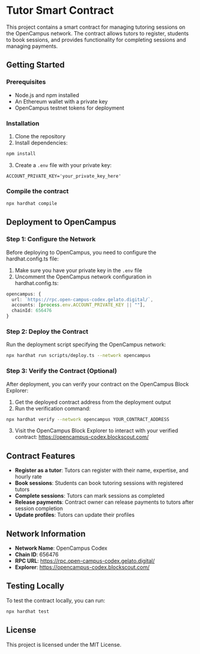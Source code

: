 # Tutor Smart Contract

This project contains a smart contract for managing tutoring sessions on the OpenCampus network. The contract allows tutors to register, students to book sessions, and provides functionality for completing sessions and managing payments.

## Getting Started

### Prerequisites

- Node.js and npm installed
- An Ethereum wallet with a private key
- OpenCampus testnet tokens for deployment

### Installation

1. Clone the repository
2. Install dependencies:

```bash
npm install
```

3. Create a `.env` file with your private key:

```
ACCOUNT_PRIVATE_KEY='your_private_key_here'
```

### Compile the contract

```bash
npx hardhat compile
```

## Deployment to OpenCampus

### Step 1: Configure the Network

Before deploying to OpenCampus, you need to configure the hardhat.config.ts file:

1. Make sure you have your private key in the `.env` file
2. Uncomment the OpenCampus network configuration in hardhat.config.ts:

```typescript
opencampus: {
  url: `https://rpc.open-campus-codex.gelato.digital/`,
  accounts: [process.env.ACCOUNT_PRIVATE_KEY || ""],
  chainId: 656476
}
```

### Step 2: Deploy the Contract

Run the deployment script specifying the OpenCampus network:

```bash
npx hardhat run scripts/deploy.ts --network opencampus
```

### Step 3: Verify the Contract (Optional)

After deployment, you can verify your contract on the OpenCampus Block Explorer:

1. Get the deployed contract address from the deployment output
2. Run the verification command:

```bash
npx hardhat verify --network opencampus YOUR_CONTRACT_ADDRESS
```

3. Visit the OpenCampus Block Explorer to interact with your verified contract: https://opencampus-codex.blockscout.com/

## Contract Features

- **Register as a tutor**: Tutors can register with their name, expertise, and hourly rate
- **Book sessions**: Students can book tutoring sessions with registered tutors
- **Complete sessions**: Tutors can mark sessions as completed
- **Release payments**: Contract owner can release payments to tutors after session completion
- **Update profiles**: Tutors can update their profiles

## Network Information

- **Network Name**: OpenCampus Codex
- **Chain ID**: 656476
- **RPC URL**: https://rpc.open-campus-codex.gelato.digital/
- **Explorer**: https://opencampus-codex.blockscout.com/

## Testing Locally

To test the contract locally, you can run:

```bash
npx hardhat test
```

## License

This project is licensed under the MIT License.
